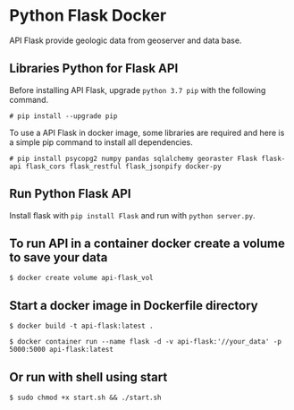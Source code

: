 # Python Flask Docker

API Flask provide geologic data from geoserver and data base.

## Libraries Python for Flask API

Before installing API Flask, upgrade `python 3.7 pip` with the following command.
```
# pip install --upgrade pip
```
To use a API Flask in docker image, some libraries are required and here is a simple pip command to install all dependencies.
```
# pip install psycopg2 numpy pandas sqlalchemy georaster Flask flask-api flask_cors flask_restful flask_jsonpify docker-py
```

## Run Python Flask API

Install flask with `pip install Flask` and run with `python server.py`.

## To run API in a container docker create a volume to save your data

```
$ docker create volume api-flask_vol
```

## Start a docker image in Dockerfile directory

```
$ docker build -t api-flask:latest .
```
```
$ docker container run --name flask -d -v api-flask:'//your_data' -p 5000:5000 api-flask:latest
```

## Or run with shell using start

```
$ sudo chmod +x start.sh && ./start.sh
```
